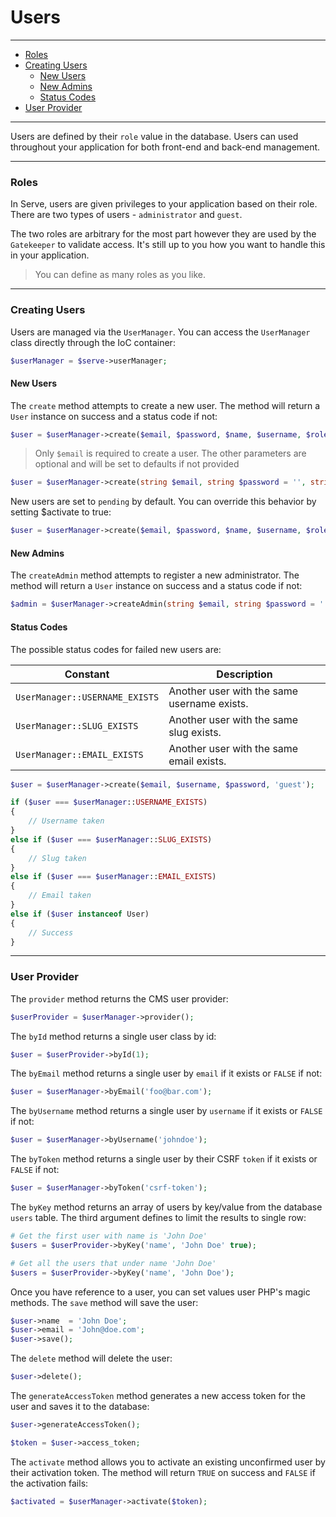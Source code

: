 # Users

--------------------------------------------------------

- [Roles](#roles)
- [Creating Users](#creating-users)
	- [New Users](#new-users)
	- [New Admins](#new-admins)
	- [Status Codes](#status-codes)
- [User Provider](#user-provider)

--------------------------------------------------------

Users are defined by their `role` value in the database. Users can used throughout your application for both front-end and back-end management.

--------------------------------------------------------

### Roles

In Serve, users are given privileges to your application based on their role. There are two types of users - `administrator` and `guest`.

The two roles are arbitrary for the most part however they are used by the `Gatekeeper` to validate access. It's still up to you how you want to handle this in your application.

> You can define as many roles as you like.

--------------------------------------------------------

### Creating Users

Users are managed via the `UserManager`. You can access the `UserManager` class directly through the IoC container:
```php
$userManager = $serve->userManager;
```

#### New Users

The `create` method attempts to create a new user. The method will return a `User` instance on success and a status code if not:
```php
$user = $userManager->create($email, $password, $name, $username, $role, $activate);
```

> Only `$email` is required to create a user. The other parameters are optional and will be set to defaults if not provided

```php
$user = $userManager->create(string $email, string $password = '', string $name = '', string $username = '', string $role = 'guest', bool $activate = false)
```

New users are set to `pending` by default. You can override this behavior by setting $activate to true:
```php
$user = $userManager->create($email, $password, $name, $username, $role, true);
```

#### New Admins

The `createAdmin` method attempts to register a new administrator. The method will return a `User` instance on success and a status code if not:
```php
$admin = $userManager->createAdmin(string $email, string $password = '', string $name = '', string $username = '', bool $activate = false);
```

#### Status Codes

The possible status codes for failed new users are:

| Constant                       | Description                                 |
|--------------------------------|---------------------------------------------|
| `UserManager::USERNAME_EXISTS` | Another user with the same username exists. |
| `UserManager::SLUG_EXISTS`     | Another user with the same slug exists.     |
| `UserManager::EMAIL_EXISTS`    | Another user with the same email exists.    |

```php
$user = $userManager->create($email, $username, $password, 'guest');

if ($user === $userManager::USERNAME_EXISTS)
{
	// Username taken
}
else if ($user === $userManager::SLUG_EXISTS)
{
	// Slug taken
}
else if ($user === $userManager::EMAIL_EXISTS)
{
	// Email taken
}
else if ($user instanceof User)
{
	// Success
}
```

--------------------------------------------------------

### User Provider

The `provider` method returns the CMS user provider:
```php
$userProvider = $userManager->provider();
```

The `byId` method returns a single user class by id:
```php
$user = $userProvider->byId(1);
```

The `byEmail` method returns a single user by `email` if it exists or `FALSE` if not:
```php
$user = $userManager->byEmail('foo@bar.com');
```

The `byUsername` method returns a single user by `username` if it exists or `FALSE` if not:
```php
$user = $userManager->byUsername('johndoe');
```

The `byToken` method returns a single user by their CSRF `token` if it exists or `FALSE` if not:
```php
$user = $userManager->byToken('csrf-token');
```

The `byKey` method returns an array of users by key/value from the database `users` table. The third argument defines to limit the results to single row:
```php
# Get the first user with name is 'John Doe'
$users = $userProvider->byKey('name', 'John Doe' true);

# Get all the users that under name 'John Doe'
$users = $userProvider->byKey('name', 'John Doe');
```

Once you have reference to a user, you can set values user PHP's magic methods. The `save` method will save the user:
```php
$user->name  = 'John Doe';
$user->email = 'John@doe.com';
$user->save();
```

The `delete` method will delete the user:
```php
$user->delete();
```

The `generateAccessToken` method generates a new access token for the user and saves it to the database:
```php
$user->generateAccessToken();

$token = $user->access_token;
```

The `activate` method allows you to activate an existing unconfirmed user by their activation token. The method will return `TRUE` on success and `FALSE` if the activation fails:

```php
$activated = $userManager->activate($token);
```